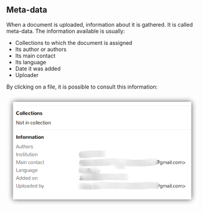 ## Meta-data

When a document is uploaded, information about it is gathered. It is called
meta-data. The information available is usually:
* Collections to which the document is assigned
* Its author or authors
* Its main contact
* Its language
* Date it was added
* Uploader

By clicking on a file, it is possible to consult this information:

![Document meta-data](./images/document-meta.png)